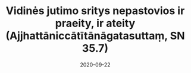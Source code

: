 ---
layout: page
title: 'Vidinės jutimo sritys nepastovios ir praeity, ir ateity (Ajjhattāniccātītānāgatasuttaṃ, SN 35.7)'
category: susijusios suttos
index:  
    - Nepastovumas (anicca)
sortIndex: 35007
date: 2020-09-22
tags:  
    - Nepastovumas (anicca)
suttacentral: sn35.7
---